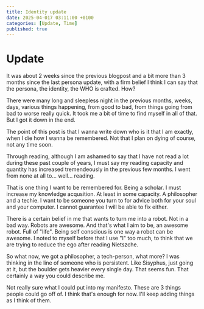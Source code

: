 ```yaml
---
title: Identity update
date: 2025-04-017 03:11:00 +0100
categories: [Update, Time]
published: true
---
```


# Update

It was about 2 weeks since the previous blogpost and a bit more than 3 months since the last persona update, with a firm belief I think I can say that the persona, the identity, the WHO is crafted. How? 

There were many long and sleepless night in the previous months, weeks, days, various things happening, from good to bad, from things going from bad to worse really quick. It took me a bit of time to find myself in all of that. But I got it down in the end. 

The point of this post is that I wanna write down who is it that I am exactly, when I die how I wanna be remembered. Not that I plan on dying of course, not any time soon. 

Through reading, although I am ashamed to say that I have not read a lot during these past couple of years, I must say my reading capacity and quantity has increased tremendeously in the previous few months. I went from none at all to... well... reading. 

That is one thing I want to be remembered for. Being a scholar. I must increase my knowledge acqusition. At least in some capacity. A philosopher and a techie. I want to be someone you turn to for advice both for your soul and your computer. I cannot guarantee I will be able to fix either.

There is a certain belief in me that wants to turn me into a robot. Not in a bad way. Robots are awesome. And that's what I aim to be, an awesome robot. Full of "life". Being self conscious is one way a robot can be awesome. I noted to myself before that I use "I" too much, to think that we are trying to reduce the ego after reading Nietszche.

So what now, we got a philosopher, a tech-person, what more? I was thinking in the line of someone who is persistent. Like Sisyphus, just going at it, but the boulder gets heavier every single day. That seems fun. That certainly a way you could describe me. 

Not really sure what I could put into my manifesto. These are 3 things people could go off of. I think that's enough for now. I'll keep adding things as I think of them.